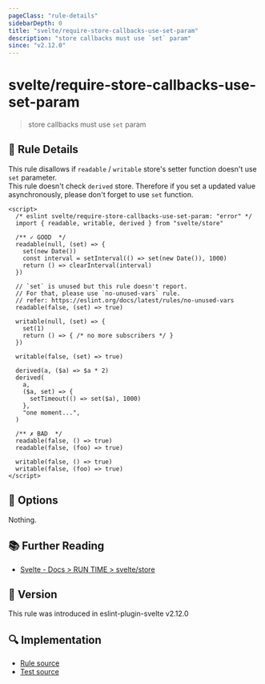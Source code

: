 ```yaml
---
pageClass: "rule-details"
sidebarDepth: 0
title: "svelte/require-store-callbacks-use-set-param"
description: "store callbacks must use `set` param"
since: "v2.12.0"
---
```


# svelte/require-store-callbacks-use-set-param

> store callbacks must use `set` param

## :book: Rule Details

This rule disallows if `readable` / `writable` store's setter function doesn't use `set` parameter.<br>
This rule doesn't check `derived` store. Therefore if you set a updated value asynchronously, please don't forget to use `set` function.

<ESLintCodeBlock>

<!--eslint-skip-->

```svelte
<script>
  /* eslint svelte/require-store-callbacks-use-set-param: "error" */
  import { readable, writable, derived } from "svelte/store"

  /** ✓ GOOD  */
  readable(null, (set) => {
    set(new Date())
    const interval = setInterval(() => set(new Date()), 1000)
    return () => clearInterval(interval)
  })

  // `set` is unused but this rule doesn't report.
  // For that, please use `no-unused-vars` rule.
  // refer: https://eslint.org/docs/latest/rules/no-unused-vars
  readable(false, (set) => true)

  writable(null, (set) => {
    set(1)
    return () => { /* no more subscribers */ }
  })

  writable(false, (set) => true)

  derived(a, ($a) => $a * 2)
  derived(
    a,
    ($a, set) => {
      setTimeout(() => set($a), 1000)
    },
    "one moment...",
  )

  /** ✗ BAD  */
  readable(false, () => true)
  readable(false, (foo) => true)

  writable(false, () => true)
  writable(false, (foo) => true)
</script>
```

</ESLintCodeBlock>

## :wrench: Options

Nothing.

## :books: Further Reading

- [Svelte - Docs > RUN TIME > svelte/store](https://svelte.dev/docs#run-time-svelte-store)

## :rocket: Version

This rule was introduced in eslint-plugin-svelte v2.12.0

## :mag: Implementation

- [Rule source](https://github.com/sveltejs/eslint-plugin-svelte/blob/main/src/rules/require-store-callbacks-use-set-param.ts)
- [Test source](https://github.com/sveltejs/eslint-plugin-svelte/blob/main/tests/src/rules/require-store-callbacks-use-set-param.ts)
